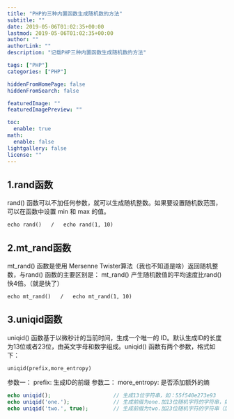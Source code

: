 ```yaml
---
title: "PHP的三种内置函数生成随机数的方法"
subtitle: ""
date: 2019-05-06T01:02:35+00:00
lastmod: 2019-05-06T01:02:35+00:00
author: ""
authorLink: ""
description: "记载PHP三种内置函数生成随机数的方法"

tags: ["PHP"]
categories: ["PHP"]

hiddenFromHomePage: false
hiddenFromSearch: false

featuredImage: ""
featuredImagePreview: ""

toc:
  enable: true
math:
  enable: false
lightgallery: false
license: ""
---
```

<!--more-->

## 1.rand函数

rand() 函数可以不加任何参数，就可以生成随机整数。如果要设置随机数范围，可以在函数中设置 min 和 max 的值。

`echo rand()   /   echo rand(1, 10)`

## 2.mt_rand函数

mt_rand() 函数是使用  Mersenne Twister算法（我也不知道是啥）返回随机整数，与rand() 函数的主要区别是： mt_rand() 产生随机数值的平均速度比rand() 快4倍。（就是快了）

`echo mt_rand()   /   echo mt_rand(1, 10)`

## 3.uniqid函数

uniqid() 函数基于以微秒计的当前时间，生成一个唯一的 ID。默认生成ID的长度为13位或者23位，由英文字母和数字组成。uniqid() 函数有两个参数，格式如下：

`uniqid(prefix,more_entropy)`

参数一： prefix: 生成ID的前缀
参数二： more_entropy: 是否添加额外的熵

```php
echo uniqid();                    // 生成13位字符串，如：55f540e273e93
echo uniqid('one.');              // 生成前缀为one.加13位随机字符的字符串，如：one.55f540e273e93
echo uniqid('two.', true);        // 生成前缀为two.加23位随机字符的字符串（加了熵），如：two.55f540e273e932.77804707，比上面的多了 10 位，即多了：2.77804707
```